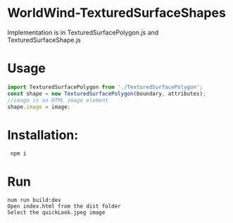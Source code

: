# WorldWind-TexturedSurfaceShapes

Implementation is in TexturedSurfacePolygon.js and TexturedSurfaceShape.js

# Usage
```javascript
import TexturedSurfacePolygon from './TexturedSurfacePolygon';
const shape = new TexturedSurfacePolygon(boundary, attributes);
//image is an HTML image element
shape.image = image;
```

# Installation:
<code> npm i </code>

# Run
```
num run build:dev
Open index.html from the dist folder 
Select the quickLook.jpeg image
```
